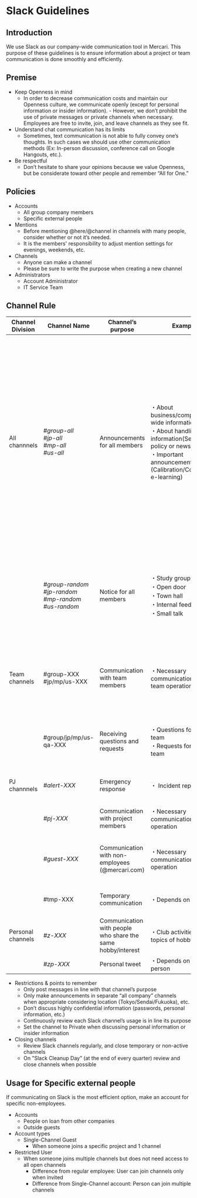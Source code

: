 # Slack Guidelines

## Introduction
We use Slack as our company-wide communication tool in Mercari. This purpose of these guidelines is to ensure information about a  project or team communication is done smoothly and efficiently.

## Premise
- Keep Openness in mind
    - In order to decrease communication costs and maintain our Openness culture, we communicate openly (except for personal information or insider information). - However, we don’t prohibit the use of private messages or private channels when necessary. Employees are free to invite, join, and leave channels as they see fit.
- Understand chat communication has its limits
    - Sometimes, text communication is not able to fully convey one’s thoughts. In such cases we should use other communication methods (Ex: In-person discussion, conference call on Google Hangouts, etc.).
- Be respectful
    - Don’t hesitate to share your opinions because we value Openness, but be considerate toward other people and remember “All for One.”

## Policies
- Accounts
    - All group company members 
    - Specific external people
- Mentions
    - Before mentioning @here/@channel in channels with many people, consider whether or not it’s needed.
    - It is the members' responsibility to adjust mention settings for evenings, weekends, etc. 
- Channels
    - Anyone can make a channel
    - Please be sure to write the purpose when creating a new channel
- Administrators
    - Account Administrator
    - IT Service Team

## Channel Rule

|  **Channel Division** | **Channel Name** | **Channel’s purpose** | **Example** | **Attention** |
| --- | --- | --- | --- | --- |
|  All channnels | *#group-all<br/>#jp-all<br/>#mp-all<br/>#us-all* | Announcements for all members | ・About business/company-wide information<br/>・About handling information(Security policy or news)<br/>・Important announcements (Calibration/Compliance e-learning) | ・Must write in JP&EN (exception: CS-based information) without posting the English translation inside the thread.<br/>・Must add it to Merportal TODO list after the announcement (no need to post a reminder anymore)<br/>・When all members must take action, mention @here<br/>・Use specific location-all channels if the announcement does not impact the whole group/company. |
|   | *#group-random<br/>#jp-random<br/>#mp-random<br/>#us-random* | Notice for all members | ・Study group<br/>・Open door<br/>・Town hall<br/>・Internal feedback<br/>・Small talk | ・Notice must be in JP&EN (exception: CS-based information)<br/>・Use specific location-all channels if the announcement does not impact the whole group/company |
|  Team channels | #group-XXX<br/>#jp/mp/us-XXX | Communication with team members | ・Necessary communication for team operation | ・When the information impacts the company, post to group channel<br/>・JP means Mercari JP as an organization |
|   | #group/jp/mp/us-qa-XXX | Receiving questions and requests | ・Questions for one’s team<br/>・Requests for one’s team | ・When questions don’t contain personal information, use QA channel not DM |
|  PJ channnels | *#alert-XXX* | Emergency response | ・ Incident report | ・Don’t use thread in #alert-incident-report |
|   | *#pj-XXX* | Communication with project members | ・Necessary communication for PJ operation | ・When PJ is finished done, archive the channel |
|   | *#guest-XXX* | Communication with non-employees (@mercari.com) | ・Necessary communication for PJ operation | ・Keep in mind there are non-employees in the channel when posting messages |
|   | #tmp-XXX | Temporary communication | ・Depends on the case | ・When the project is finished, archive the channel |
|  Personal channels | *#z-XXX* | Communication with people who share the same hobby/interest | ・Club activities and topics of hobby | ・Nothing |
|   | *#zp-XXX* | Personal tweet | ・Depends on each person | ・Nothing |

- Restrictions & points to remember
    - Only post messages in line with that channel’s purpose
    - Only make announcements in separate “all company” channels when appropriate considering location (Tokyo/Sendai/Fukuoka), etc.
    - Don’t discuss highly confidential information (passwords, personal information, etc.)
    - Continuously review each Slack channel’s usage is in line its purpose 
    - Set the channel to Private when discussing personal information or insider information 
- Closing channels
    - Review Slack channels regularly, and close temporary or non-active channels
    - On ”Slack Cleanup Day” (at the end of every quarter) review and close channels when possible

## Usage for Specific external people
If communicating on Slack is the most efficient option, make an account for specific non-employees. 
- Accounts
    - People on loan from other companies
    - Outside guests
- Account types
    - Single-Channel Guest
        - When someone joins a specific project and 1 channel
- Restricted User
    - When someone joins multiple channels but does not need access to all open channels
        - Difference from regular employee: User can join channels only when invited
        - Difference from Single-Channel account: Person can join multiple channels
